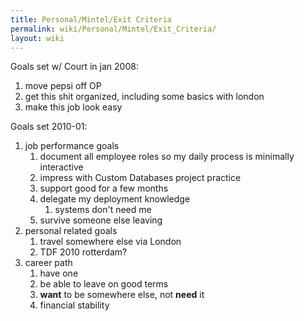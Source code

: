 ```yaml
---
title: Personal/Mintel/Exit Criteria
permalink: wiki/Personal/Mintel/Exit_Criteria/
layout: wiki
---
```


Goals set w/ Court in jan 2008:

1.  move pepsi off OP
2.  get this shit organized, including some basics with london
3.  make this job look easy

Goals set 2010-01:

1.  job performance goals
    1.  document all employee roles so my daily process is minimally
        interactive
    2.  impress with Custom Databases project practice
    3.  support good for a few months
    4.  delegate my deployment knowledge
        1.  systems don't need me
    5.  survive someone else leaving
2.  personal related goals
    1.  travel somewhere else via London
    2.  TDF 2010 rotterdam?
3.  career path
    1.  have one
    2.  be able to leave on good terms
    3.  **want** to be somewhere else, not **need** it
    4.  financial stability

